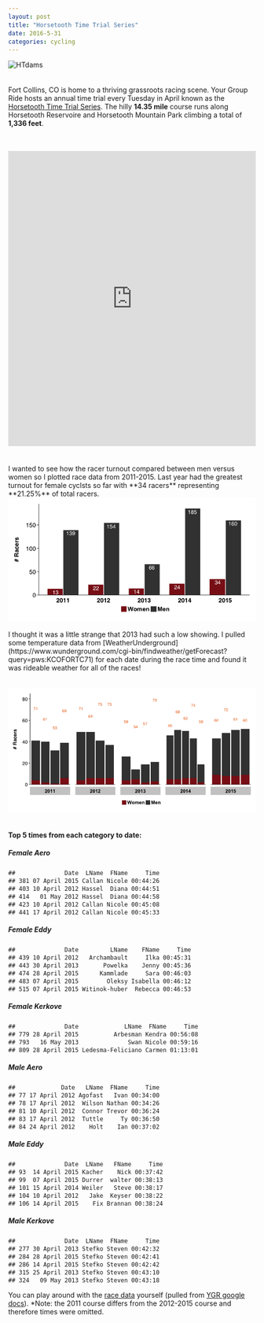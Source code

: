 ```yaml
---
layout: post
title: "Horsetooth Time Trial Series"
date: 2016-5-31 
categories: cycling
---
```

![HTdams](https://raw.githubusercontent.com/skammlade/skammlade.github.io/master/images/dams_handlebar.jpg)
<br> <br> <br> Fort Collins, CO is home to a thriving grassroots racing
scene. Your Group Ride hosts an annual time trial every Tuesday in April
known as the [Horsetooth Time Trial
Series](http://yourgroupride.com/index.php/local-races/horsetooth-time-trial-series).
The hilly **14.35 mile** course runs along Horsetooth Reservoire and
Horsetooth Mountain Park climbing a total of **1,336 feet**. <br> <br>
<br>
<iframe style="width:100%;height:600px;" src="https://veloviewer.com/segments/1213731/embed2" frameborder="0" scrolling="no"></iframe>  
<br> <br> <br> I wanted to see how the racer turnout compared between
men versus women so I plotted race data from 2011-2015. Last year had
the greatest turnout for female cyclsts so far with **34 racers**
representing **21.25%** of total racers.

<img src="./2016-04-06-HTTT_files/figure-markdown_strict/unnamed-chunk-1-1.png" title="" alt="" style="display: block; margin: auto;" />
<br> I thought it was a little strange that 2013 had such a low showing.
I pulled some temperature data from
[WeatherUnderground](https://www.wunderground.com/cgi-bin/findweather/getForecast?query=pws:KCOFORTC71)
for each date during the race time and found it was rideable weather for
all of the races! <br> <br> <br>
<img src="./2016-04-06-HTTT_files/figure-markdown_strict/unnamed-chunk-2-1.png" title="" alt="" style="display: block; margin: auto;" />
<br>

#### Top 5 times from each category to date:

##### Female Aero

    ##              Date  LName  FName     Time
    ## 381 07 April 2015 Callan Nicole 00:44:26
    ## 403 10 April 2012 Hassel  Diana 00:44:51
    ## 414   01 May 2012 Hassel  Diana 00:44:58
    ## 423 10 April 2012 Callan Nicole 00:45:08
    ## 441 17 April 2012 Callan Nicole 00:45:33

##### Female Eddy

    ##              Date         LName    FName     Time
    ## 439 10 April 2012   Archambault     Ilka 00:45:31
    ## 443 30 April 2013       Powelka    Jenny 00:45:36
    ## 474 28 April 2015      Kammlade     Sara 00:46:03
    ## 483 07 April 2015        Oleksy Isabella 00:46:12
    ## 515 07 April 2015 Witinok-huber  Rebecca 00:46:53

##### Female Kerkove

    ##              Date             LName  FName     Time
    ## 779 28 April 2015          Arbesman Kendra 00:56:08
    ## 793   16 May 2013              Swan Nicole 00:59:16
    ## 809 28 April 2015 Ledesma-Feliciano Carmen 01:13:01

##### Male Aero

    ##             Date   LName  FName     Time
    ## 77 17 April 2012 Agofast   Ivan 00:34:00
    ## 78 17 April 2012  Wilson Nathan 00:34:26
    ## 81 10 April 2012  Connor Trevor 00:36:24
    ## 83 17 April 2012  Tuttle     Ty 00:36:50
    ## 84 24 April 2012    Holt    Ian 00:37:02

##### Male Eddy

    ##              Date  LName   FName     Time
    ## 93  14 April 2015 Kacher    Nick 00:37:42
    ## 99  07 April 2015 Durrer  walter 00:38:13
    ## 101 15 April 2014 Weiler   Steve 00:38:17
    ## 104 10 April 2012   Jake  Keyser 00:38:22
    ## 106 14 April 2015    Fix Brannan 00:38:24

##### Male Kerkove

    ##              Date  LName  FName     Time
    ## 277 30 April 2013 Stefko Steven 00:42:32
    ## 284 28 April 2015 Stefko Steven 00:42:41
    ## 286 14 April 2015 Stefko Steven 00:42:42
    ## 315 25 April 2013 Stefko Steven 00:43:10
    ## 324   09 May 2013 Stefko Steven 00:43:18

You can play around with the [race
data](https://github.com/skammlade/projects/blob/master/HTTT/HTTT.csv)
yourself (pulled from [YGR google
docs](https://docs.google.com/spreadsheets/d/1dNnqC5YTzURecVyo8U4a_RAv-KwQoJtCwnjseIOjg1g/edit?pref=2&pli=1#gid=234516618)).
\*Note: the 2011 course differs from the 2012-2015 course and therefore
times were omitted.
